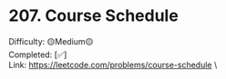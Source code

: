 # 207. Course Schedule

Difficulty: 🟡Medium🟡 \
Completed: [✅] \
Link: https://leetcode.com/problems/course-schedule \

